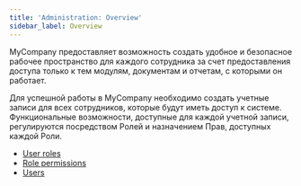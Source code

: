 ```yaml
---
title: 'Administration: Overview'
sidebar_label: Overview
---
```


MyCompany предоставляет возможность создать удобное и безопасное рабочее пространство для каждого сотрудника за счет предоставления доступа только к тем модулям, документам и отчетам, с которыми он работает. 

Для успешной работы в MyCompany необходимо создать учетные записи для всех сотрудников, которые будут иметь доступ к системе. Функциональные возможности, доступные для каждой учетной записи, регулируются посредством Ролей и назначением Прав, доступных каждой Роли.

-   [User roles](User_roles.md)
-   [Role permissions](Role_permissions.md)
-   [Users](Users.md)

  

  
